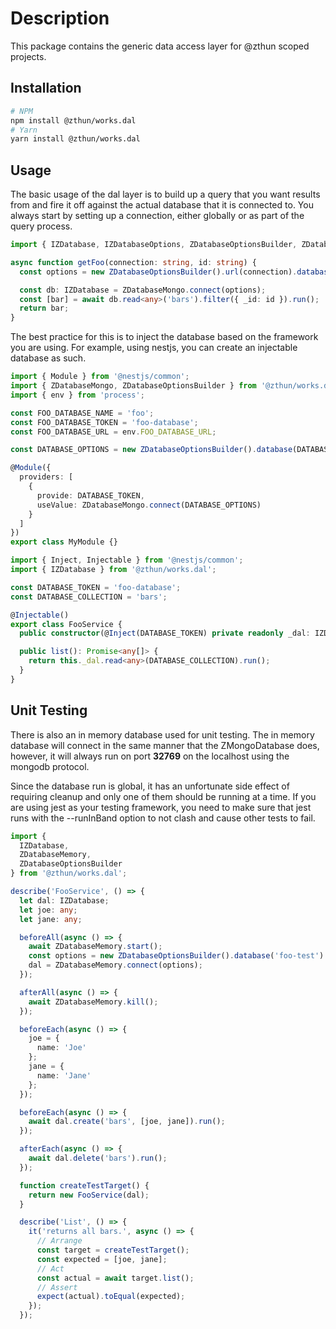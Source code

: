 # Description

This package contains the generic data access layer for @zthun scoped projects.

## Installation

```sh
# NPM
npm install @zthun/works.dal
# Yarn
yarn install @zthun/works.dal
```

## Usage

The basic usage of the dal layer is to build up a query that you want results from and fire it off against the actual database that it is connected to. You always start by setting up a connection, either globally or as part of the query process.

```ts
import { IZDatabase, IZDatabaseOptions, ZDatabaseOptionsBuilder, ZDatabaseZDatabaseMongo } from '@zthun/works.dal';

async function getFoo(connection: string, id: string) {
  const options = new ZDatabaseOptionsBuilder().url(connection).database('foo').build();

  const db: IZDatabase = ZDatabaseMongo.connect(options);
  const [bar] = await db.read<any>('bars').filter({ _id: id }).run();
  return bar;
}
```

The best practice for this is to inject the database based on the framework you are using. For example, using nestjs, you can create an injectable database as such.

```ts
import { Module } from '@nestjs/common';
import { ZDatabaseMongo, ZDatabaseOptionsBuilder } from '@zthun/works.dal';
import { env } from 'process';

const FOO_DATABASE_NAME = 'foo';
const FOO_DATABASE_TOKEN = 'foo-database';
const FOO_DATABASE_URL = env.FOO_DATABASE_URL;

const DATABASE_OPTIONS = new ZDatabaseOptionsBuilder().database(DATABASE_NAME).url(FOO_DATABASE_URL).build();

@Module({
  providers: [
    {
      provide: DATABASE_TOKEN,
      useValue: ZDatabaseMongo.connect(DATABASE_OPTIONS)
    }
  ]
})
export class MyModule {}
```

```ts
import { Inject, Injectable } from '@nestjs/common';
import { IZDatabase } from '@zthun/works.dal';

const DATABASE_TOKEN = 'foo-database';
const DATABASE_COLLECTION = 'bars';

@Injectable()
export class FooService {
  public constructor(@Inject(DATABASE_TOKEN) private readonly _dal: IZDatabase) {}

  public list(): Promise<any[]> {
    return this._dal.read<any>(DATABASE_COLLECTION).run();
  }
}
```

## Unit Testing

There is also an in memory database used for unit testing. The in memory database will connect in the same manner that the ZMongoDatabase does, however, it will always run on port **32769** on the localhost using the mongodb protocol.

Since the database run is global, it has an unfortunate side effect of requiring cleanup and only one of them should be running at a time. If you are using jest as your testing framework, you need to make sure that jest runs with the --runInBand option to not clash and cause other tests to fail.

```ts
import {
  IZDatabase,
  ZDatabaseMemory,
  ZDatabaseOptionsBuilder
} from '@zthun/works.dal';

describe('FooService', () => {
  let dal: IZDatabase;
  let joe: any;
  let jane: any;

  beforeAll(async () => {
    await ZDatabaseMemory.start();
    const options = new ZDatabaseOptionsBuilder().database('foo-test').build();
    dal = ZDatabaseMemory.connect(options);
  });

  afterAll(async () => {
    await ZDatabaseMemory.kill();
  });

  beforeEach(async () => {
    joe = {
      name: 'Joe'
    };
    jane = {
      name: 'Jane'
    };
  });

  beforeEach(async () => {
    await dal.create('bars', [joe, jane]).run();
  });

  afterEach(async () => {
    await dal.delete('bars').run();
  });

  function createTestTarget() {
    return new FooService(dal);
  }

  describe('List', () => {
    it('returns all bars.', async () => {
      // Arrange
      const target = createTestTarget();
      const expected = [joe, jane];
      // Act
      const actual = await target.list();
      // Assert
      expect(actual).toEqual(expected);
    });
  });
```
